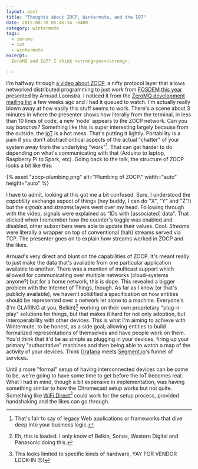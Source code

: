 ```yaml
---
layout: post
title: "Thoughts about ZOCP, Wintermute, and the IOT"
date: 2015-08-30 05:46:34 -0400
category: wintermute
tags:
  - zeromq
  - iot
  - wintermute
excerpt:
  ZeroMQ and IoT? I think <strong>yes</strong>.

---
```


I'm halfway through [a video about ZOCP][1], a nifty protocol layer that allows
networked distributed programming to just _work_ from [FOSDEM this year][2]
presented by Arnuad Loonstra. I noticed it from the [ZeroMQ development
mailing list][3] a few weeks ago and I had it queued to watch. I'm actually
really blown away at how easily this stuff seems to work. There's a scene
about 3 minutes in where the presenter shows how literally from the terminal,
in less than 10 lines of code, a new 'node' appears to the ZOCP network.
Can you say *bananas*? Something like this is super interesting largely
because from the outside, the [IoT][] is a hot mess. That's putting it
lightly. Portability is a pain if you don't abstract critical aspects
of the actual "chatter" of your system away from the underlying "work"[^1].
That can get harder to do depending on what's communicating with that
(Arduino to laptop, Raspberry Pi to Spark, etc). Going back to the
talk, the structure of ZOCP looks a bit like this:

{% asset "zocp-plumbing.png" alt="Plumbing of ZOCP." width="auto" height="auto" %}

I have to admit, looking at this got me a bit confused. Sure, I understood the
_capability_ exchange aspect of things (hey buddy, I can do "X", "Y" and "Z"!) but
the _signals_ and _streams_ layers went over my head. Following through with the
video, signals were explained as "IDs with [associated] data". That clicked when
I remember how the counter's toggle was enabled and disabled, other subscribers
were able to update their values. Cool. _Streams_ were literally a wrapper on
top of conventional (hah) streams served via TCP. The presenter goes on to
explain how streams worked in ZOCP and the likes.

Arnuad's very direct and blunt on the capabilities of ZOCP. It's meant really to
just make the data that's available from one particular application available to
another. There was a mention of multicast support which allowed for
communicating over multiple networks (cloud-systems anyone?) but for a home
network, this is dope. This revealed a bigger problem with the Internet of
Things, though. As far as I know (or that's publicly available), we haven't
solidified a specification on how entities should be represented over a network
let alone to a machine. Everyone's (I'm GLARING at you, Belkin)[^2] working on their
own proprietary "plug-n-play" solutions for things, but that makes it hard for
not only adoption, but interoperability with other devices. This is what I'm
aiming to achieve with Wintermute, to be honest, as a side goal; allowing
entities to build formalized representations of themselves and have people work
on them. You'd think that it'd be as simple as plugging in your devices, firing
up your primary "authoritative" machines and then being able to watch a map of
the activity of your devices. Think [Grafana][] meets [Segment.io][]'s funnel of
services.

Until a more "formal" setup of having interconnected devices can be come to be,
we're going to have some time to get before the IoT becomes real. What I had in
mind, though a bit expensive in implementation, was having something similar to
how the Chromecast setup works but not quite. Something like [WiFi Direct][4][^3]
could work for the setup process, provided handshaking and the likes can go
through.

[1]: http://mirror.as35701.net/video.fosdem.org//2015/devroom-internet_of_things/deviot02.mp4
[2]: https://fosdem.org/2015/schedule/event/deviot02/
[3]: http://lists.zeromq.org/mailman/listinfo/zeromq-dev
[4]: http://www.wi-fi.org/discover-and-learn/wi-fi-direct
[iot]: https://duckduckgo.com/?q=internet+of+things&ia=about
[grafana]: https://grafana.org
[segment.io]: https://segment.io
[^1]: That's fair to say of legacy Web applications or frameworks that dive deep into your business logic.
[^2]: Eh, this is loaded. I only know of Belkin, Sonos, Western Digital and Panasonic doing this.
[^3]: This looks limited to specific kinds of hardware, YAY FOR VENDOR LOCK-IN :angry:!
